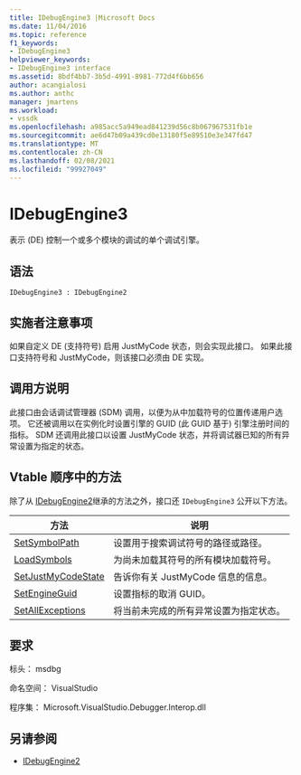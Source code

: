 ```yaml
---
title: IDebugEngine3 |Microsoft Docs
ms.date: 11/04/2016
ms.topic: reference
f1_keywords:
- IDebugEngine3
helpviewer_keywords:
- IDebugEngine3 interface
ms.assetid: 8bdf4bb7-3b5d-4991-8981-772d4f6bb656
author: acangialosi
ms.author: anthc
manager: jmartens
ms.workload:
- vssdk
ms.openlocfilehash: a985acc5a949ead841239d56c8b067967531fb1e
ms.sourcegitcommit: ae6d47b09a439cd0e13180f5e89510e3e347fd47
ms.translationtype: MT
ms.contentlocale: zh-CN
ms.lasthandoff: 02/08/2021
ms.locfileid: "99927049"
---
```

# <a name="idebugengine3"></a>IDebugEngine3
表示 (DE) 控制一个或多个模块的调试的单个调试引擎。

## <a name="syntax"></a>语法

```
IDebugEngine3 : IDebugEngine2
```

## <a name="notes-for-implementers"></a>实施者注意事项
 如果自定义 DE (支持符号) 启用 JustMyCode 状态，则会实现此接口。 如果此接口支持符号和 JustMyCode，则该接口必须由 DE 实现。

## <a name="notes-for-callers"></a>调用方说明
 此接口由会话调试管理器 (SDM) 调用，以便为从中加载符号的位置传递用户选项。 它还被调用以在实例化时设置引擎的 GUID (此 GUID 基于) 引擎注册时间的指标。 SDM 还调用此接口以设置 JustMyCode 状态，并将调试器已知的所有异常设置为指定的状态。

## <a name="methods-in-vtable-order"></a>Vtable 顺序中的方法
 除了从 [IDebugEngine2](../../../extensibility/debugger/reference/idebugengine2.md)继承的方法之外，接口还 `IDebugEngine3` 公开以下方法。

|方法|说明|
|------------|-----------------|
|[SetSymbolPath](../../../extensibility/debugger/reference/idebugengine3-setsymbolpath.md)|设置用于搜索调试符号的路径或路径。|
|[LoadSymbols](../../../extensibility/debugger/reference/idebugengine3-loadsymbols.md)|为尚未加载其符号的所有模块加载符号。|
|[SetJustMyCodeState](../../../extensibility/debugger/reference/idebugengine3-setjustmycodestate.md)|告诉你有关 JustMyCode 信息的信息。|
|[SetEngineGuid](../../../extensibility/debugger/reference/idebugengine3-setengineguid.md)|设置指标的取消 GUID。|
|[SetAllExceptions](../../../extensibility/debugger/reference/idebugengine3-setallexceptions.md)|将当前未完成的所有异常设置为指定状态。|

## <a name="requirements"></a>要求
 标头： msdbg

 命名空间： VisualStudio

 程序集： Microsoft.VisualStudio.Debugger.Interop.dll

## <a name="see-also"></a>另请参阅
- [IDebugEngine2](../../../extensibility/debugger/reference/idebugengine2.md)
